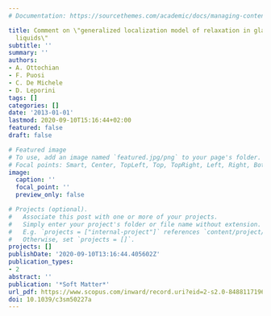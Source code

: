 ```yaml
---
# Documentation: https://sourcethemes.com/academic/docs/managing-content/

title: Comment on \"generalized localization model of relaxation in glass-forming
  liquids\"
subtitle: ''
summary: ''
authors:
- A. Ottochian
- F. Puosi
- C. De Michele
- D. Leporini
tags: []
categories: []
date: '2013-01-01'
lastmod: 2020-09-10T15:16:44+02:00
featured: false
draft: false

# Featured image
# To use, add an image named `featured.jpg/png` to your page's folder.
# Focal points: Smart, Center, TopLeft, Top, TopRight, Left, Right, BottomLeft, Bottom, BottomRight.
image:
  caption: ''
  focal_point: ''
  preview_only: false

# Projects (optional).
#   Associate this post with one or more of your projects.
#   Simply enter your project's folder or file name without extension.
#   E.g. `projects = ["internal-project"]` references `content/project/deep-learning/index.md`.
#   Otherwise, set `projects = []`.
projects: []
publishDate: '2020-09-10T13:16:44.405602Z'
publication_types:
- 2
abstract: ''
publication: '*Soft Matter*'
url_pdf: https://www.scopus.com/inward/record.uri?eid=2-s2.0-84881171962&doi=10.1039%2fc3sm50227a&partnerID=40&md5=10021cc1341b79e805d410b40250e883
doi: 10.1039/c3sm50227a
---
```

